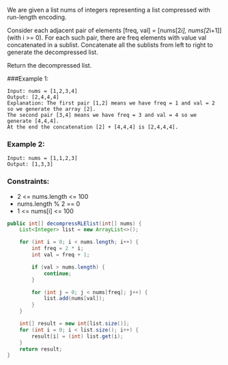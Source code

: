 We are given a list nums of integers representing a list compressed with run-length encoding.

Consider each adjacent pair of elements [freq, val] = [nums[2*i], nums[2*i+1]] (with i >= 0).  For each such pair, there are freq elements with value val concatenated in a sublist. Concatenate all the sublists from left to right to generate the decompressed list.

Return the decompressed list.

###Example 1:
```
Input: nums = [1,2,3,4]
Output: [2,4,4,4]
Explanation: The first pair [1,2] means we have freq = 1 and val = 2 so we generate the array [2].
The second pair [3,4] means we have freq = 3 and val = 4 so we generate [4,4,4].
At the end the concatenation [2] + [4,4,4] is [2,4,4,4].
```

### Example 2:
```
Input: nums = [1,1,2,3]
Output: [1,3,3]
```

### Constraints:
- 2 <= nums.length <= 100
- nums.length % 2 == 0
- 1 <= nums[i] <= 100

```java
public int[] decompressRLElist(int[] nums) {
    List<Integer> list = new ArrayList<>();

    for (int i = 0; i < nums.length; i++) {
        int freq = 2 * i;
        int val = freq + 1;

        if (val > nums.length) {
            continue;
        }

        for (int j = 0; j < nums[freq]; j++) {
            list.add(nums[val]);
        }
    }

    int[] result = new int[list.size()];
    for (int i = 0; i < list.size(); i++) {
        result[i] = (int) list.get(i);
    }
    return result;
}
```